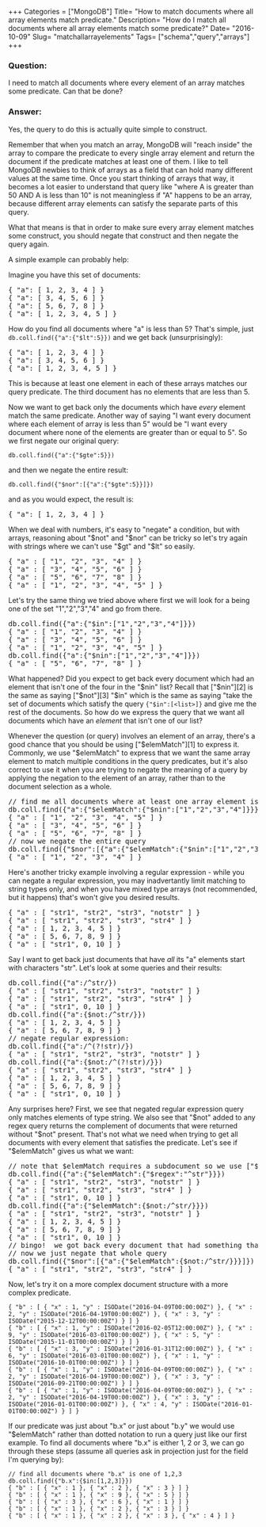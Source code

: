 +++
Categories = ["MongoDB"]
Title= "How to match documents where all array elements match predicate."
Description= "How do I match all documents where all array elements match some predicate?"
Date= "2016-10-09"
Slug= "matchallarrayelements"
Tags= ["schema","query","arrays"]
+++

### Question:

I need to match all documents where every element of an array matches some predicate.  Can that be done?

### Answer:

Yes, the query to do this is actually quite simple to construct.

Remember that when you match an array, MongoDB will "reach inside" the array to compare the predicate to every single 
array element and return the document if the predicate matches at least one of them.  I like to tell MongoDB newbies
to think of arrays as a field that can hold many different values at the same time.  Once you start thinking of
arrays that way, it becomes a lot easier to understand that query like "where A is greater than 50 AND A is less than 10"
is not meaningless if "A" happens to be an array, because different array elements can satisfy the separate parts of
this query.

What that means is that in order to make sure every array element matches some construct, you should negate that construct and then negate the query again.

A simple example can probably help:

Imagine you have this set of documents:
<pre class="prettyprint">
{ "a": [ 1, 2, 3, 4 ] }
{ "a": [ 3, 4, 5, 6 ] }
{ "a": [ 5, 6, 7, 8 ] }
{ "a": [ 1, 2, 3, 4, 5 ] }
</pre>

How do you find all documents where "a" is less than 5?  That's simple, just `db.coll.find({"a":{"$lt":5}})` and we get back (unsurprisingly):
<pre class="prettyprint">
{ "a": [ 1, 2, 3, 4 ] }
{ "a": [ 3, 4, 5, 6 ] }
{ "a": [ 1, 2, 3, 4, 5 ] }
</pre>

This is because at least one element in each of these arrays matches our query predicate.  The third document has no elements that are less than 5.

Now we want to get back only the documents which have *every* element match the same predicate.  Another way of saying "I want every document where each element of array is less than 5" would be "I want every document where none of the elements are greater than or equal to 5".  So we first negate our original query:
````
db.coll.find({"a":{"$gte":5}})
````
and then we negate the entire result:
````
db.coll.find({"$nor":[{"a":{"$gte":5}}]})
````
and as you would expect, the result is:
<pre class="prettyprint">
{ "a": [ 1, 2, 3, 4 ] }
</pre>

When we deal with numbers, it's easy to "negate" a condition, but with arrays, reasoning about "$not" and "$nor" can be tricky so let's try again with strings where we can't use "$gt" and "$lt" so easily.
<pre class="prettyprint">
{ "a" : [ "1", "2", "3", "4" ] }
{ "a" : [ "3", "4", "5", "6" ] }
{ "a" : [ "5", "6", "7", "8" ] }
{ "a" : [ "1", "2", "3", "4", "5" ] }
</pre>

Let's try the same thing we tried above where first we will look for a being one of the set "1","2","3","4" and go from there.
<pre class="prettyprint">
db.coll.find({"a":{"$in":["1","2","3","4"]}})
{ "a" : [ "1", "2", "3", "4" ] }
{ "a" : [ "3", "4", "5", "6" ] }
{ "a" : [ "1", "2", "3", "4", "5" ] }
db.coll.find({"a":{"$nin":["1","2","3","4"]}})
{ "a" : [ "5", "6", "7", "8" ] }
</pre>
What happened?  Did you expect to get back every document which had an element that isn't one of the four in the "$nin" list?  Recall that ["$nin"][2] is the same as saying ["$not"][3] "$in" which is the same as saying "take the set of documents which satisfy the query `{"$in":[<list>]}` and give me the rest of the documents.   So how do we express the query that we want all documents which have an *element* that isn't one of our list?  

Whenever the question (or query) involves an element of an array, there's a good chance that you should be using ["$elemMatch"][1] to express it.   Commonly, we use "$elemMatch" to express that we want the same array element to match multiple conditions in the query predicates, but it's also correct to use it when you are trying to negate the meaning of a query by applying the negation to the element of an array, rather than to the document selection as a whole.

<pre class="prettyprint">
// find me all documents where at least one array element is *not* on our list
db.coll.find({"a":{"$elemMatch":{"$nin":["1","2","3","4"]}}})
{ "a" : [ "1", "2", "3", "4", "5" ] }
{ "a" : [ "3", "4", "5", "6" ] }
{ "a" : [ "5", "6", "7", "8" ] }
// now we negate the entire query
db.coll.find({"$nor":[{"a":{"$elemMatch":{"$nin":["1","2","3","4"]}}}]})
{ "a" : [ "1", "2", "3", "4" ] }
</pre>

Here's another tricky example involving a regular expression - while you can negate a regular expression, you may inadvertantly limit matching to string types only, and when you have mixed type arrays (not recommended, but it happens) that's won't give you desired results.

<pre class="prettyprint">
{ "a" : [ "str1", "str2", "str3", "notstr" ] }
{ "a" : [ "str1", "str2", "str3", "str4" ] }
{ "a" : [ 1, 2, 3, 4, 5 ] }
{ "a" : [ 5, 6, 7, 8, 9 ] }
{ "a" : [ "str1", 0, 10 ] }
</pre>

Say I want to get back just documents that have *all* its "a" elements start with characters "str". Let's look at some queries and their results:
<pre class="prettyprint">
db.coll.find({"a":/^str/})
{ "a" : [ "str1", "str2", "str3", "notstr" ] }
{ "a" : [ "str1", "str2", "str3", "str4" ] }
{ "a" : [ "str1", 0, 10 ] }
db.coll.find({"a":{$not:/^str/}})
{ "a" : [ 1, 2, 3, 4, 5 ] }
{ "a" : [ 5, 6, 7, 8, 9 ] }
// negate regular expression:
db.coll.find({"a":/^(?!str)/})
{ "a" : [ "str1", "str2", "str3", "notstr" ] }
db.coll.find({"a":{$not:/^(?!str)/}})
{ "a" : [ "str1", "str2", "str3", "str4" ] }
{ "a" : [ 1, 2, 3, 4, 5 ] }
{ "a" : [ 5, 6, 7, 8, 9 ] }
{ "a" : [ "str1", 0, 10 ] }
</pre>

Any surprises here?   First, we see that negated regular expression query only matches elements of type string.  We also see that "$not" added to any regex query returns the complement of documents that were returned without "$not" present.  That's not what we need when trying to get all documents with every element that satisfies the predicate.   Let's see if "$elemMatch" gives us what we want:

<pre class="prettyprint">
// note that $elemMatch requires a subdocument so we use ["$regex"][4] rather than / / syntax
db.coll.find({"a":{"$elemMatch":{"$regex":"^str"}}})
{ "a" : [ "str1", "str2", "str3", "notstr" ] }
{ "a" : [ "str1", "str2", "str3", "str4" ] }
{ "a" : [ "str1", 0, 10 ] }
db.coll.find({"a":{"$elemMatch":{$not:/^str/}}})
{ "a" : [ "str1", "str2", "str3", "notstr" ] }
{ "a" : [ 1, 2, 3, 4, 5 ] }
{ "a" : [ 5, 6, 7, 8, 9 ] }
{ "a" : [ "str1", 0, 10 ] }
// bingo!  we got back every document that had something that would NOT match "^str"
// now we just negate that whole query
db.coll.find({"$nor":[{"a":{"$elemMatch":{$not:/^str/}}}]})
{ "a" : [ "str1", "str2", "str3", "str4" ] }
</pre>

Now, let's try it on a more complex document structure with a more complex predicate.
````
{ "b" : [ { "x" : 1, "y" : ISODate("2016-04-09T00:00:00Z") }, { "x" : 2, "y" : ISODate("2016-04-19T00:00:00Z") }, { "x" : 3, "y" : ISODate("2015-12-12T00:00:00Z") } ] }
{ "b" : [ { "x" : 1, "y" : ISODate("2016-02-05T12:00:00Z") }, { "x" : 9, "y" : ISODate("2016-03-01T00:00:00Z") }, { "x" : 5, "y" : ISODate("2015-11-01T00:00:00Z") } ] }
{ "b" : [ { "x" : 3, "y" : ISODate("2016-01-31T12:00:00Z") }, { "x" : 6, "y" : ISODate("2016-03-01T00:00:00Z") }, { "x" : 1, "y" : ISODate("2016-10-01T00:00:00Z") } ] }
{ "b" : [ { "x" : 1, "y" : ISODate("2016-04-09T00:00:00Z") }, { "x" : 2, "y" : ISODate("2016-04-19T00:00:00Z") }, { "x" : 3, "y" : ISODate("2016-09-21T00:00:00Z") } ] }
{ "b" : [ { "x" : 1, "y" : ISODate("2016-04-09T00:00:00Z") }, { "x" : 2, "y" : ISODate("2016-04-19T00:00:00Z") }, { "x" : 3, "y" : ISODate("2016-01-01T00:00:00Z") }, { "x" : 4, "y" : ISODate("2016-01-01T00:00:00Z") } ] }
````

If our predicate was just about "b.x" or just about "b.y" we would use "$elemMatch" rather than dotted notation to run a query just like our first example.  To find all documents where "b.x" is either 1, 2 or 3, we can go through these steps (assume all queries ask in projection just for the field I'm querying by):
````
// find all documents where "b.x" is one of 1,2,3
db.coll.find({"b.x":{$in:[1,2,3]}})
{ "b" : [ { "x" : 1 }, { "x" : 2 }, { "x" : 3 } ] }
{ "b" : [ { "x" : 1 }, { "x" : 9 }, { "x" : 5 } ] }
{ "b" : [ { "x" : 3 }, { "x" : 6 }, { "x" : 1 } ] }
{ "b" : [ { "x" : 1 }, { "x" : 2 }, { "x" : 3 } ] }
{ "b" : [ { "x" : 1 }, { "x" : 2 }, { "x" : 3 }, { "x" : 4 } ] }
````

